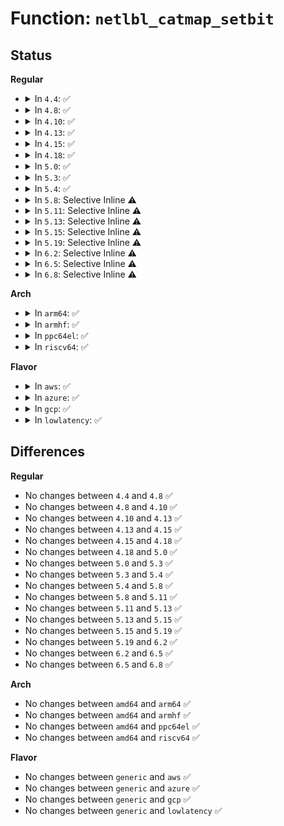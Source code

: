 # Function: <code>netlbl_catmap_setbit</code>

## Status
<b>Regular</b>
<ul>
<li>
<details>
<summary>In <code>4.4</code>: ✅</summary>

```c
int netlbl_catmap_setbit(struct netlbl_lsm_catmap **catmap, u32 bit, gfp_t flags);
```

**Collision:** Unique Global

**Inline:** No

**Transformation:** False

**Instances:**

```
In net/netlabel/netlabel_kapi.c (ffffffff8180bc10)
Location: net/netlabel/netlabel_kapi.c:641
Inline: False
Direct callers:
  - security/smack/smack_access.c:smk_netlbl_mls
  - net/netlabel/netlabel_kapi.c:netlbl_catmap_setrng
```
**Symbols:**

```
ffffffff8180bc10-ffffffff8180bc4f: netlbl_catmap_setbit (STB_GLOBAL)
```
</details>
</li>
<li>
<details>
<summary>In <code>4.8</code>: ✅</summary>

```c
int netlbl_catmap_setbit(struct netlbl_lsm_catmap **catmap, u32 bit, gfp_t flags);
```

**Collision:** Unique Global

**Inline:** No

**Transformation:** False

**Instances:**

```
In net/netlabel/netlabel_kapi.c (ffffffff8187d0e0)
Location: net/netlabel/netlabel_kapi.c:783
Inline: False
Direct callers:
  - security/smack/smack_access.c:smk_netlbl_mls
  - net/ipv6/calipso.c:calipso_opt_getattr
  - net/netlabel/netlabel_kapi.c:netlbl_catmap_setrng
```
**Symbols:**

```
ffffffff8187d0e0-ffffffff8187d11f: netlbl_catmap_setbit (STB_GLOBAL)
```
</details>
</li>
<li>
<details>
<summary>In <code>4.10</code>: ✅</summary>

```c
int netlbl_catmap_setbit(struct netlbl_lsm_catmap **catmap, u32 bit, gfp_t flags);
```

**Collision:** Unique Global

**Inline:** No

**Transformation:** False

**Instances:**

```
In net/netlabel/netlabel_kapi.c (ffffffff818b1990)
Location: net/netlabel/netlabel_kapi.c:783
Inline: False
Direct callers:
  - security/smack/smack_access.c:smk_netlbl_mls
  - net/ipv6/calipso.c:calipso_opt_getattr
  - net/netlabel/netlabel_kapi.c:netlbl_catmap_setrng
```
**Symbols:**

```
ffffffff818b1990-ffffffff818b19cf: netlbl_catmap_setbit (STB_GLOBAL)
```
</details>
</li>
<li>
<details>
<summary>In <code>4.13</code>: ✅</summary>

```c
int netlbl_catmap_setbit(struct netlbl_lsm_catmap **catmap, u32 bit, gfp_t flags);
```

**Collision:** Unique Global

**Inline:** No

**Transformation:** False

**Instances:**

```
In net/netlabel/netlabel_kapi.c (ffffffff818d8360)
Location: net/netlabel/netlabel_kapi.c:783
Inline: False
Direct callers:
  - security/smack/smack_access.c:smk_netlbl_mls
  - net/ipv6/calipso.c:calipso_opt_getattr
  - net/netlabel/netlabel_kapi.c:netlbl_catmap_setrng
```
**Symbols:**

```
ffffffff818d8360-ffffffff818d839f: netlbl_catmap_setbit (STB_GLOBAL)
```
</details>
</li>
<li>
<details>
<summary>In <code>4.15</code>: ✅</summary>

```c
int netlbl_catmap_setbit(struct netlbl_lsm_catmap **catmap, u32 bit, gfp_t flags);
```

**Collision:** Unique Global

**Inline:** No

**Transformation:** False

**Instances:**

```
In net/netlabel/netlabel_kapi.c (ffffffff8195df50)
Location: net/netlabel/netlabel_kapi.c:783
Inline: False
Direct callers:
  - security/smack/smack_access.c:smk_netlbl_mls
  - net/ipv6/calipso.c:calipso_opt_getattr
  - net/netlabel/netlabel_kapi.c:netlbl_catmap_setrng
```
**Symbols:**

```
ffffffff8195df50-ffffffff8195df8f: netlbl_catmap_setbit (STB_GLOBAL)
```
</details>
</li>
<li>
<details>
<summary>In <code>4.18</code>: ✅</summary>

```c
int netlbl_catmap_setbit(struct netlbl_lsm_catmap **catmap, u32 bit, gfp_t flags);
```

**Collision:** Unique Global

**Inline:** No

**Transformation:** False

**Instances:**

```
In net/netlabel/netlabel_kapi.c (ffffffff819b7760)
Location: net/netlabel/netlabel_kapi.c:783
Inline: False
Direct callers:
  - security/smack/smack_access.c:smk_netlbl_mls
  - net/ipv6/calipso.c:calipso_opt_getattr
  - net/netlabel/netlabel_kapi.c:netlbl_catmap_setrng
```
**Symbols:**

```
ffffffff819b7760-ffffffff819b779f: netlbl_catmap_setbit (STB_GLOBAL)
```
</details>
</li>
<li>
<details>
<summary>In <code>5.0</code>: ✅</summary>

```c
int netlbl_catmap_setbit(struct netlbl_lsm_catmap **catmap, u32 bit, gfp_t flags);
```

**Collision:** Unique Global

**Inline:** No

**Transformation:** False

**Instances:**

```
In net/netlabel/netlabel_kapi.c (ffffffff819eea50)
Location: net/netlabel/netlabel_kapi.c:783
Inline: False
Direct callers:
  - security/smack/smack_access.c:smk_netlbl_mls
  - net/ipv6/calipso.c:calipso_opt_getattr
  - net/netlabel/netlabel_kapi.c:netlbl_catmap_setrng
```
**Symbols:**

```
ffffffff819eea50-ffffffff819eea8f: netlbl_catmap_setbit (STB_GLOBAL)
```
</details>
</li>
<li>
<details>
<summary>In <code>5.3</code>: ✅</summary>

```c
int netlbl_catmap_setbit(struct netlbl_lsm_catmap **catmap, u32 bit, gfp_t flags);
```

**Collision:** Unique Global

**Inline:** No

**Transformation:** False

**Instances:**

```
In net/netlabel/netlabel_kapi.c (ffffffff81a5dc80)
Location: net/netlabel/netlabel_kapi.c:769
Inline: False
Direct callers:
  - security/smack/smack_access.c:smk_netlbl_mls
  - net/ipv6/calipso.c:calipso_opt_getattr
  - net/netlabel/netlabel_kapi.c:netlbl_catmap_setrng
```
**Symbols:**

```
ffffffff81a5dc80-ffffffff81a5dcbf: netlbl_catmap_setbit (STB_GLOBAL)
```
</details>
</li>
<li>
<details>
<summary>In <code>5.4</code>: ✅</summary>

```c
int netlbl_catmap_setbit(struct netlbl_lsm_catmap **catmap, u32 bit, gfp_t flags);
```

**Collision:** Unique Global

**Inline:** No

**Transformation:** False

**Instances:**

```
In net/netlabel/netlabel_kapi.c (ffffffff81a948b0)
Location: net/netlabel/netlabel_kapi.c:769
Inline: False
Direct callers:
  - security/smack/smack_access.c:smk_netlbl_mls
  - net/ipv6/calipso.c:calipso_opt_getattr
  - net/netlabel/netlabel_kapi.c:netlbl_catmap_setrng
```
**Symbols:**

```
ffffffff81a948b0-ffffffff81a948ef: netlbl_catmap_setbit (STB_GLOBAL)
```
</details>
</li>
<li>
<details>
<summary>In <code>5.8</code>: Selective Inline ⚠️</summary>

```c
int netlbl_catmap_setbit(struct netlbl_lsm_catmap **catmap, u32 bit, gfp_t flags);
```

**Collision:** Unique Global

**Inline:** Selective

**Transformation:** False

**Instances:**

```
In net/netlabel/netlabel_kapi.c (ffffffff81b90859)
Location: net/netlabel/netlabel_kapi.c:775
Inline: True
Inline callers:
  - net/netlabel/netlabel_kapi.c:netlbl_catmap_setrng
Direct callers:
  - security/smack/smack_access.c:smk_import_entry
  - net/ipv4/cipso_ipv4.c:cipso_v4_parsetag_rbm
  - net/ipv6/calipso.c:calipso_opt_getattr
```
**Symbols:**

```
ffffffff81b8fd90-ffffffff81b8fdd2: netlbl_catmap_setbit (STB_GLOBAL)
```
</details>
</li>
<li>
<details>
<summary>In <code>5.11</code>: Selective Inline ⚠️</summary>

```c
int netlbl_catmap_setbit(struct netlbl_lsm_catmap **catmap, u32 bit, gfp_t flags);
```

**Collision:** Unique Global

**Inline:** Selective

**Transformation:** False

**Instances:**

```
In net/netlabel/netlabel_kapi.c (ffffffff81ba0499)
Location: net/netlabel/netlabel_kapi.c:775
Inline: True
Inline callers:
  - net/netlabel/netlabel_kapi.c:netlbl_catmap_setrng
Direct callers:
  - security/smack/smack_access.c:smack_populate_secattr
  - net/ipv4/cipso_ipv4.c:cipso_v4_parsetag_rbm
  - net/ipv6/calipso.c:calipso_opt_getattr
```
**Symbols:**

```
ffffffff81b9f9d0-ffffffff81b9fa12: netlbl_catmap_setbit (STB_GLOBAL)
```
</details>
</li>
<li>
<details>
<summary>In <code>5.13</code>: Selective Inline ⚠️</summary>

```c
int netlbl_catmap_setbit(struct netlbl_lsm_catmap **catmap, u32 bit, gfp_t flags);
```

**Collision:** Unique Global

**Inline:** Selective

**Transformation:** False

**Instances:**

```
In net/netlabel/netlabel_kapi.c (ffffffff81b8f589)
Location: net/netlabel/netlabel_kapi.c:775
Inline: True
Inline callers:
  - net/netlabel/netlabel_kapi.c:netlbl_catmap_setrng
Direct callers:
  - security/smack/smack_access.c:smack_populate_secattr
  - net/ipv4/cipso_ipv4.c:cipso_v4_parsetag_rbm
  - net/ipv6/calipso.c:calipso_opt_getattr
```
**Symbols:**

```
ffffffff81b8eab0-ffffffff81b8eaf2: netlbl_catmap_setbit (STB_GLOBAL)
```
</details>
</li>
<li>
<details>
<summary>In <code>5.15</code>: Selective Inline ⚠️</summary>

```c
int netlbl_catmap_setbit(struct netlbl_lsm_catmap **catmap, u32 bit, gfp_t flags);
```

**Collision:** Unique Global

**Inline:** Selective

**Transformation:** False

**Instances:**

```
In net/netlabel/netlabel_kapi.c (ffffffff81c5bced)
Location: net/netlabel/netlabel_kapi.c:775
Inline: True
Inline callers:
  - net/netlabel/netlabel_kapi.c:netlbl_catmap_setrng
Direct callers:
  - security/smack/smack_access.c:smack_populate_secattr
  - net/ipv4/cipso_ipv4.c:cipso_v4_parsetag_rbm
  - net/ipv6/calipso.c:calipso_opt_getattr
```
**Symbols:**

```
ffffffff81c5b0b0-ffffffff81c5b127: netlbl_catmap_setbit (STB_GLOBAL)
```
</details>
</li>
<li>
<details>
<summary>In <code>5.19</code>: Selective Inline ⚠️</summary>

```c
int netlbl_catmap_setbit(struct netlbl_lsm_catmap **catmap, u32 bit, gfp_t flags);
```

**Collision:** Unique Global

**Inline:** Selective

**Transformation:** False

**Instances:**

```
In net/netlabel/netlabel_kapi.c (ffffffff81dfd9ed)
Location: net/netlabel/netlabel_kapi.c:775
Inline: True
Inline callers:
  - net/netlabel/netlabel_kapi.c:netlbl_catmap_setrng
Direct callers:
  - security/smack/smack_access.c:smack_populate_secattr
  - net/ipv6/calipso.c:calipso_opt_getattr
```
**Symbols:**

```
ffffffff81dfcc30-ffffffff81dfccb3: netlbl_catmap_setbit (STB_GLOBAL)
```
</details>
</li>
<li>
<details>
<summary>In <code>6.2</code>: Selective Inline ⚠️</summary>

```c
int netlbl_catmap_setbit(struct netlbl_lsm_catmap **catmap, u32 bit, gfp_t flags);
```

**Collision:** Unique Global

**Inline:** Selective

**Transformation:** False

**Instances:**

```
In net/netlabel/netlabel_kapi.c (ffffffff81fd252d)
Location: net/netlabel/netlabel_kapi.c:775
Inline: True
Inline callers:
  - net/netlabel/netlabel_kapi.c:netlbl_catmap_setrng
Direct callers:
  - security/smack/smack_access.c:smack_populate_secattr
  - net/ipv6/calipso.c:calipso_opt_getattr
```
**Symbols:**

```
ffffffff81fd1680-ffffffff81fd1703: netlbl_catmap_setbit (STB_GLOBAL)
```
</details>
</li>
<li>
<details>
<summary>In <code>6.5</code>: Selective Inline ⚠️</summary>

```c
int netlbl_catmap_setbit(struct netlbl_lsm_catmap **catmap, u32 bit, gfp_t flags);
```

**Collision:** Unique Global

**Inline:** Selective

**Transformation:** False

**Instances:**

```
In net/netlabel/netlabel_kapi.c (ffffffff8204e15d)
Location: net/netlabel/netlabel_kapi.c:775
Inline: True
Inline callers:
  - net/netlabel/netlabel_kapi.c:netlbl_catmap_setrng
Direct callers:
  - security/smack/smack_access.c:smack_populate_secattr
  - net/ipv6/calipso.c:calipso_opt_getattr
```
**Symbols:**

```
ffffffff8204d270-ffffffff8204d2e7: netlbl_catmap_setbit (STB_GLOBAL)
```
</details>
</li>
<li>
<details>
<summary>In <code>6.8</code>: Selective Inline ⚠️</summary>

```c
int netlbl_catmap_setbit(struct netlbl_lsm_catmap **catmap, u32 bit, gfp_t flags);
```

**Collision:** Unique Global

**Inline:** Selective

**Transformation:** False

**Instances:**

```
In net/netlabel/netlabel_kapi.c (ffffffff821207dd)
Location: net/netlabel/netlabel_kapi.c:775
Inline: True
Inline callers:
  - net/netlabel/netlabel_kapi.c:netlbl_catmap_setrng
Direct callers:
  - security/smack/smack_access.c:smack_populate_secattr
  - net/ipv6/calipso.c:calipso_opt_getattr
```
**Symbols:**

```
ffffffff8211f720-ffffffff8211f797: netlbl_catmap_setbit (STB_GLOBAL)
```
</details>
</li>
</ul>
<b>Arch</b>
<ul>
<li>
<details>
<summary>In <code>arm64</code>: ✅</summary>

```c
int netlbl_catmap_setbit(struct netlbl_lsm_catmap **catmap, u32 bit, gfp_t flags);
```

**Collision:** Unique Global

**Inline:** No

**Transformation:** False

**Instances:**

```
In net/netlabel/netlabel_kapi.c (ffff800010d63198)
Location: net/netlabel/netlabel_kapi.c:769
Inline: False
Direct callers:
  - security/smack/smack_access.c:smk_netlbl_mls
  - net/ipv6/calipso.c:calipso_opt_getattr
  - net/netlabel/netlabel_kapi.c:netlbl_catmap_setrng
```
**Symbols:**

```
ffff800010d63198-ffff800010d63218: netlbl_catmap_setbit (STB_GLOBAL)
```
</details>
</li>
<li>
<details>
<summary>In <code>armhf</code>: ✅</summary>

```c
int netlbl_catmap_setbit(struct netlbl_lsm_catmap **catmap, u32 bit, gfp_t flags);
```

**Collision:** Unique Global

**Inline:** No

**Transformation:** False

**Instances:**

```
In net/netlabel/netlabel_kapi.c (c0e62050)
Location: net/netlabel/netlabel_kapi.c:769
Inline: False
Direct callers:
  - security/smack/smack_access.c:smk_netlbl_mls
  - net/ipv6/calipso.c:calipso_opt_getattr
  - net/netlabel/netlabel_kapi.c:netlbl_catmap_setrng
```
**Symbols:**

```
c0e62050-c0e620cc: netlbl_catmap_setbit (STB_GLOBAL)
```
</details>
</li>
<li>
<details>
<summary>In <code>ppc64el</code>: ✅</summary>

```c
int netlbl_catmap_setbit(struct netlbl_lsm_catmap **catmap, u32 bit, gfp_t flags);
```

**Collision:** Unique Global

**Inline:** No

**Transformation:** False

**Instances:**

```
In net/netlabel/netlabel_kapi.c (c000000000e9e600)
Location: net/netlabel/netlabel_kapi.c:769
Inline: False
Direct callers:
  - security/smack/smack_access.c:smk_netlbl_mls
  - net/ipv6/calipso.c:calipso_opt_getattr
  - net/netlabel/netlabel_kapi.c:netlbl_catmap_setrng
```
**Symbols:**

```
c000000000e9e600-c000000000e9e680: netlbl_catmap_setbit (STB_GLOBAL)
```
</details>
</li>
<li>
<details>
<summary>In <code>riscv64</code>: ✅</summary>

```c
int netlbl_catmap_setbit(struct netlbl_lsm_catmap **catmap, u32 bit, gfp_t flags);
```

**Collision:** Unique Global

**Inline:** No

**Transformation:** False

**Instances:**

```
In net/netlabel/netlabel_kapi.c (ffffffe000897560)
Location: net/netlabel/netlabel_kapi.c:769
Inline: False
Direct callers:
  - security/smack/smack_access.c:smk_netlbl_mls
  - net/ipv6/calipso.c:calipso_opt_getattr
  - net/netlabel/netlabel_kapi.c:netlbl_catmap_setrng
```
**Symbols:**

```
ffffffe000897560-ffffffe0008975be: netlbl_catmap_setbit (STB_GLOBAL)
```
</details>
</li>
</ul>
<b>Flavor</b>
<ul>
<li>
<details>
<summary>In <code>aws</code>: ✅</summary>

```c
int netlbl_catmap_setbit(struct netlbl_lsm_catmap **catmap, u32 bit, gfp_t flags);
```

**Collision:** Unique Global

**Inline:** No

**Transformation:** False

**Instances:**

```
In net/netlabel/netlabel_kapi.c (ffffffff81a33c40)
Location: net/netlabel/netlabel_kapi.c:769
Inline: False
Direct callers:
  - security/smack/smack_access.c:smk_netlbl_mls
  - net/ipv6/calipso.c:calipso_opt_getattr
  - net/netlabel/netlabel_kapi.c:netlbl_catmap_setrng
```
**Symbols:**

```
ffffffff81a33c40-ffffffff81a33c7f: netlbl_catmap_setbit (STB_GLOBAL)
```
</details>
</li>
<li>
<details>
<summary>In <code>azure</code>: ✅</summary>

```c
int netlbl_catmap_setbit(struct netlbl_lsm_catmap **catmap, u32 bit, gfp_t flags);
```

**Collision:** Unique Global

**Inline:** No

**Transformation:** False

**Instances:**

```
In net/netlabel/netlabel_kapi.c (ffffffff819f0860)
Location: net/netlabel/netlabel_kapi.c:769
Inline: False
Direct callers:
  - security/smack/smack_access.c:smk_netlbl_mls
  - net/ipv6/calipso.c:calipso_opt_getattr
  - net/netlabel/netlabel_kapi.c:netlbl_catmap_setrng
```
**Symbols:**

```
ffffffff819f0860-ffffffff819f089f: netlbl_catmap_setbit (STB_GLOBAL)
```
</details>
</li>
<li>
<details>
<summary>In <code>gcp</code>: ✅</summary>

```c
int netlbl_catmap_setbit(struct netlbl_lsm_catmap **catmap, u32 bit, gfp_t flags);
```

**Collision:** Unique Global

**Inline:** No

**Transformation:** False

**Instances:**

```
In net/netlabel/netlabel_kapi.c (ffffffff81a9faf0)
Location: net/netlabel/netlabel_kapi.c:769
Inline: False
Direct callers:
  - security/smack/smack_access.c:smk_netlbl_mls
  - net/ipv6/calipso.c:calipso_opt_getattr
  - net/netlabel/netlabel_kapi.c:netlbl_catmap_setrng
```
**Symbols:**

```
ffffffff81a9faf0-ffffffff81a9fb2f: netlbl_catmap_setbit (STB_GLOBAL)
```
</details>
</li>
<li>
<details>
<summary>In <code>lowlatency</code>: ✅</summary>

```c
int netlbl_catmap_setbit(struct netlbl_lsm_catmap **catmap, u32 bit, gfp_t flags);
```

**Collision:** Unique Global

**Inline:** No

**Transformation:** False

**Instances:**

```
In net/netlabel/netlabel_kapi.c (ffffffff81aabcf0)
Location: net/netlabel/netlabel_kapi.c:769
Inline: False
Direct callers:
  - security/smack/smack_access.c:smk_netlbl_mls
  - net/ipv6/calipso.c:calipso_opt_getattr
  - net/netlabel/netlabel_kapi.c:netlbl_catmap_setrng
```
**Symbols:**

```
ffffffff81aabcf0-ffffffff81aabd2f: netlbl_catmap_setbit (STB_GLOBAL)
```
</details>
</li>
</ul>

## Differences
<b>Regular</b>
<ul>
<li>
No changes between <code>4.4</code> and <code>4.8</code> ✅
</li>
<li>
No changes between <code>4.8</code> and <code>4.10</code> ✅
</li>
<li>
No changes between <code>4.10</code> and <code>4.13</code> ✅
</li>
<li>
No changes between <code>4.13</code> and <code>4.15</code> ✅
</li>
<li>
No changes between <code>4.15</code> and <code>4.18</code> ✅
</li>
<li>
No changes between <code>4.18</code> and <code>5.0</code> ✅
</li>
<li>
No changes between <code>5.0</code> and <code>5.3</code> ✅
</li>
<li>
No changes between <code>5.3</code> and <code>5.4</code> ✅
</li>
<li>
No changes between <code>5.4</code> and <code>5.8</code> ✅
</li>
<li>
No changes between <code>5.8</code> and <code>5.11</code> ✅
</li>
<li>
No changes between <code>5.11</code> and <code>5.13</code> ✅
</li>
<li>
No changes between <code>5.13</code> and <code>5.15</code> ✅
</li>
<li>
No changes between <code>5.15</code> and <code>5.19</code> ✅
</li>
<li>
No changes between <code>5.19</code> and <code>6.2</code> ✅
</li>
<li>
No changes between <code>6.2</code> and <code>6.5</code> ✅
</li>
<li>
No changes between <code>6.5</code> and <code>6.8</code> ✅
</li>
</ul>
<b>Arch</b>
<ul>
<li>
No changes between <code>amd64</code> and <code>arm64</code> ✅
</li>
<li>
No changes between <code>amd64</code> and <code>armhf</code> ✅
</li>
<li>
No changes between <code>amd64</code> and <code>ppc64el</code> ✅
</li>
<li>
No changes between <code>amd64</code> and <code>riscv64</code> ✅
</li>
</ul>
<b>Flavor</b>
<ul>
<li>
No changes between <code>generic</code> and <code>aws</code> ✅
</li>
<li>
No changes between <code>generic</code> and <code>azure</code> ✅
</li>
<li>
No changes between <code>generic</code> and <code>gcp</code> ✅
</li>
<li>
No changes between <code>generic</code> and <code>lowlatency</code> ✅
</li>
</ul>
